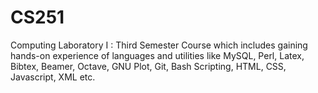 CS251
=====

Computing Laboratory I : Third Semester Course which includes gaining hands-on experience of languages and utilities like MySQL, Perl, Latex, Bibtex, Beamer, Octave, GNU Plot, Git, Bash Scripting, HTML, CSS, Javascript, XML etc.  
